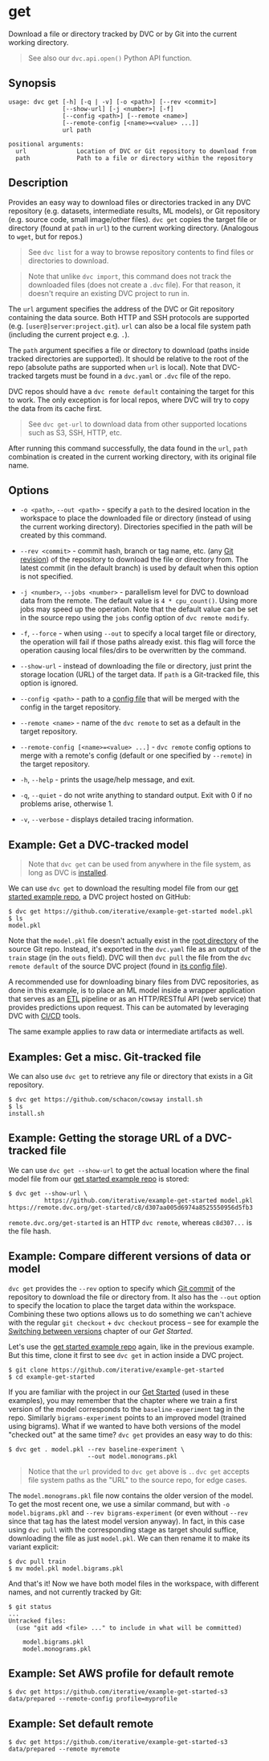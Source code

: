 # get

Download a file or directory tracked by DVC or by Git into the current working
directory.

> See also our `dvc.api.open()` Python API function.

## Synopsis

```usage
usage: dvc get [-h] [-q | -v] [-o <path>] [--rev <commit>]
               [--show-url] [-j <number>] [-f]
               [--config <path>] [--remote <name>]
               [--remote-config [<name>=<value> ...]]
               url path

positional arguments:
  url              Location of DVC or Git repository to download from
  path             Path to a file or directory within the repository
```

## Description

Provides an easy way to download files or directories tracked in any <abbr>DVC
repository</abbr> (e.g. datasets, intermediate results, ML models), or Git
repository (e.g. source code, small image/other files). `dvc get` copies the
target file or directory (found at `path` in `url`) to the current working
directory. (Analogous to `wget`, but for repos.)

> See `dvc list` for a way to browse repository contents to find files or
> directories to download.

> Note that unlike `dvc import`, this command does not track the downloaded
> files (does not create a `.dvc` file). For that reason, it doesn't require an
> existing DVC project to run in.

The `url` argument specifies the address of the DVC or Git repository containing
the data source. Both HTTP and SSH protocols are supported (e.g.
`[user@]server:project.git`). `url` can also be a local file system path
(including the current project e.g. `.`).

The `path` argument specifies a file or directory to download (paths inside
tracked directories are supported). It should be relative to the root of the
repo (absolute paths are supported when `url` is local). Note that DVC-tracked
targets must be found in a `dvc.yaml` or `.dvc` file of the repo.

<admon type="warn">

DVC repos should have a `dvc remote default` containing the target for this to
work. The only exception is for local repos, where DVC will try to copy the data
from its <abbr>cache</abbr> first.

</admon>

> See `dvc get-url` to download data from other supported locations such as S3,
> SSH, HTTP, etc.

After running this command successfully, the data found in the `url`, `path`
combination is created in the current working directory, with its original file
name.

## Options

- `-o <path>`, `--out <path>` - specify a `path` to the desired location in the
  workspace to place the downloaded file or directory (instead of using the
  current working directory). Directories specified in the path will be created
  by this command.

- `--rev <commit>` - commit hash, branch or tag name, etc. (any
  [Git revision](https://git-scm.com/docs/revisions)) of the repository to
  download the file or directory from. The latest commit (in the default branch)
  is used by default when this option is not specified.

- `-j <number>`, `--jobs <number>` - parallelism level for DVC to download data
  from the remote. The default value is `4 * cpu_count()`. Using more jobs may
  speed up the operation. Note that the default value can be set in the source
  repo using the `jobs` config option of `dvc remote modify`.

- `-f`, `--force` - when using `--out` to specify a local target file or
  directory, the operation will fail if those paths already exist. this flag
  will force the operation causing local files/dirs to be overwritten by the
  command.

- `--show-url` - instead of downloading the file or directory, just print the
  storage location (URL) of the target data. If `path` is a Git-tracked file,
  this option is ignored.

- `--config <path>` - path to a [config file](/doc/command-reference/config)
  that will be merged with the config in the target repository.

- `--remote <name>` - name of the `dvc remote` to set as a default in the target
  repository.

- `--remote-config [<name>=<value> ...]` - `dvc remote` config options to merge
  with a remote's config (default or one specified by `--remote`) in the target
  repository.

- `-h`, `--help` - prints the usage/help message, and exit.

- `-q`, `--quiet` - do not write anything to standard output. Exit with 0 if no
  problems arise, otherwise 1.

- `-v`, `--verbose` - displays detailed tracing information.

## Example: Get a DVC-tracked model

> Note that `dvc get` can be used from anywhere in the file system, as long as
> DVC is [installed](/doc/install).

We can use `dvc get` to download the resulting model file from our
[get started example repo](https://github.com/iterative/example-get-started), a
<abbr>DVC project</abbr> hosted on GitHub:

```cli
$ dvc get https://github.com/iterative/example-get-started model.pkl
$ ls
model.pkl
```

Note that the `model.pkl` file doesn't actually exist in the [root directory] of
the source Git repo. Instead, it's exported in the `dvc.yaml` file as an <abbr>output</abbr>
of the `train` stage (in the `outs` field). DVC will then `dvc pull` the file from
the `dvc remote default` of the source DVC project (found in [its config file]).

[root directory]: https://github.com/iterative/example-get-started/tree/master/
[its config file]:
  https://github.com/iterative/example-get-started/blob/master/.dvc/config

<admon type="info">

A recommended use for downloading binary files from DVC repositories, as done in
this example, is to place an ML model inside a wrapper application that serves
as an [ETL] pipeline or as an HTTP/RESTful API (web service) that provides
predictions upon request. This can be automated by leveraging DVC with [CI/CD]
tools.

[etl]: https://en.wikipedia.org/wiki/Extract,_transform,_load
[ci/cd]: /doc/use-cases/ci-cd-for-machine-learning

</admon>

The same example applies to raw data or intermediate artifacts as well.

## Examples: Get a misc. Git-tracked file

We can also use `dvc get` to retrieve any file or directory that exists in a Git
repository.

```cli
$ dvc get https://github.com/schacon/cowsay install.sh
$ ls
install.sh
```

## Example: Getting the storage URL of a DVC-tracked file

We can use `dvc get --show-url` to get the actual location where the final model
file from our
[get started example repo](https://github.com/iterative/example-get-started) is
stored:

```cli
$ dvc get --show-url \
          https://github.com/iterative/example-get-started model.pkl
https://remote.dvc.org/get-started/c8/d307aa005d6974a8525550956d5fb3
```

`remote.dvc.org/get-started` is an HTTP `dvc remote`, whereas `c8d307...` is the
file hash.

## Example: Compare different versions of data or model

`dvc get` provides the `--rev` option to specify which
[Git commit](https://git-scm.com/docs/revisions) of the repository to download
the file or directory from. It also has the `--out` option to specify the
location to place the target data within the workspace. Combining these two
options allows us to do something we can't achieve with the regular
`git checkout` + `dvc checkout` process – see for example the [Switching
between versions] chapter of our _Get Started_.

Let's use the [get started example repo] again, like in the previous example. But
this time, clone it first to see `dvc get` in action inside a <abbr>DVC project</abbr>.

```cli
$ git clone https://github.com/iterative/example-get-started
$ cd example-get-started
```

If you are familiar with the project in our [Get Started](/doc/start) (used in
these examples), you may remember that the chapter where we train a first
version of the model corresponds to the `baseline-experiment` tag in the repo.
Similarly `bigrams-experiment` points to an improved model (trained using
bigrams). What if we wanted to have both versions of the model "checked out" at
the same time? `dvc get` provides an easy way to do this:

```cli
$ dvc get . model.pkl --rev baseline-experiment \
                      --out model.monograms.pkl
```

> Notice that the `url` provided to `dvc get` above is `.`. `dvc get` accepts
> file system paths as the "URL" to the source repo, for edge cases.

The `model.monograms.pkl` file now contains the older version of the model. To
get the most recent one, we use a similar command, but with
`-o model.bigrams.pkl` and `--rev bigrams-experiment` (or even without `--rev`
since that tag has the latest model version anyway). In fact, in this case using
`dvc pull` with the corresponding stage as target should suffice, downloading
the file as just `model.pkl`. We can then rename it to make its variant
explicit:

```cli
$ dvc pull train
$ mv model.pkl model.bigrams.pkl
```

And that's it! Now we have both model files in the <abbr>workspace</abbr>, with
different names, and not currently tracked by Git:

```cli
$ git status
...
Untracked files:
  (use "git add <file> ..." to include in what will be committed)

	model.bigrams.pkl
	model.monograms.pkl
```

[get started example repo]: https://github.com/iterative/example-get-started
[switching between versions]:
  /doc/start/data-management/data-versioning#switching-between-versions

## Example: Set AWS profile for default remote

```cli
$ dvc get https://github.com/iterative/example-get-started-s3 data/prepared --remote-config profile=myprofile
```

## Example: Set default remote

```cli
$ dvc get https://github.com/iterative/example-get-started-s3 data/prepared --remote myremote
```

